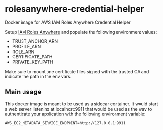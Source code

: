 # rolesanywhere-credential-helper
Docker image for AWS IAM Roles Anywhere Credential Helper

Setup [IAM Roles Anywhere](https://docs.aws.amazon.com/rolesanywhere/latest/userguide/introduction.html) and populate the following environment values:
* TRUST_ANCHOR_ARN
* PROFILE_ARN
* ROLE_ARN
* CERTIFICATE_PATH
* PRIVATE_KEY_PATH

Make sure to mount one certificate files signed with the trusted CA and indicate the path in the env vars.

## Main usage

This docker image is meant to be used as a sidecar container.
It would start a web server listening at localhost:9911 that would be used as the way to authenticate your application with the following environment variable:

```
AWS_EC2_METADATA_SERVICE_ENDPOINT=http://127.0.0.1:9911
```
